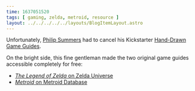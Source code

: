 ```yaml
---
time: 1637051520
tags: [ gaming, zelda, metroid, resource ]
layout: ../../../../../layouts/BlogItemLayout.astro
---
```


Unfortunately, [Philip Summers](https://twitter.com/heyphilsummers) had to cancel his Kickstarter [Hand-Drawn Game Guides](https://www.kickstarter.com/projects/handdrawngameguides/hand-drawn-game-guides).

On the bright side, this fine gentleman made the two original game guides accessible completely for free:

* [*The Legend of Zelda* on Zelda Universe](https://zeldauniverse.net/games/the-legend-of-zelda/)
* [*Metroid* on Metroid Database](https://www.metroid-database.com/guides/)
